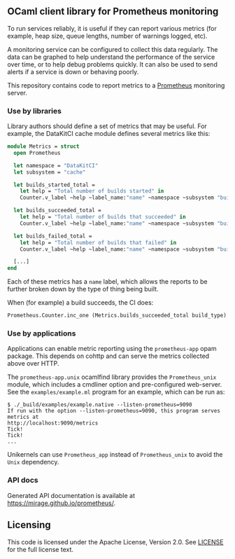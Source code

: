 ## OCaml client library for Prometheus monitoring

To run services reliably, it is useful if they can report various metrics
(for example, heap size, queue lengths, number of warnings logged, etc).

A monitoring service can be configured to collect this data regularly.
The data can be graphed to help understand the performance of the service over time,
or to help debug problems quickly.
It can also be used to send alerts if a service is down or behaving poorly.

This repository contains code to report metrics to a [Prometheus][] monitoring server.

### Use by libraries

Library authors should define a set of metrics that may be useful. For example, the DataKitCI
cache module defines several metrics like this:

```ocaml
module Metrics = struct
  open Prometheus

  let namespace = "DataKitCI"
  let subsystem = "cache"

  let builds_started_total =
    let help = "Total number of builds started" in
    Counter.v_label ~help ~label_name:"name" ~namespace ~subsystem "builds_started_total"

  let builds_succeeded_total =
    let help = "Total number of builds that succeeded" in
    Counter.v_label ~help ~label_name:"name" ~namespace ~subsystem "builds_succeeded_total"

  let builds_failed_total =
    let help = "Total number of builds that failed" in
    Counter.v_label ~help ~label_name:"name" ~namespace ~subsystem "builds_failed_total"

  [...]
end
```

Each of these metrics has a `name` label, which allows the reports to be further broken down
by the type of thing being built.

When (for example) a build succeeds, the CI does:

```ocaml
Prometheus.Counter.inc_one (Metrics.builds_succeeded_total build_type)
```

### Use by applications

Applications can enable metric reporting using the `prometheus-app` opam package.
This depends on cohttp and can serve the metrics collected above over HTTP.

The `prometheus-app.unix` ocamlfind library provides the `Prometheus_unix` module,
which includes a cmdliner option and pre-configured web-server.
See the `examples/example.ml` program for an example, which can be run as:

```shell
$ ./_build/examples/example.native --listen-prometheus=9090
If run with the option --listen-prometheus=9090, this program serves metrics at
http://localhost:9090/metrics
Tick!
Tick!
...
```

Unikernels can use `Prometheus_app` instead of `Prometheus_unix` to avoid the `Unix` dependency.

### API docs

Generated API documentation is available at <https://mirage.github.io/prometheus/>.

## Licensing

This code is licensed under the Apache License, Version 2.0. See
[LICENSE](https://github.com/docker/datakit/blob/master/LICENSE.md) for the full
license text.

[Prometheus]: https://prometheus.io
